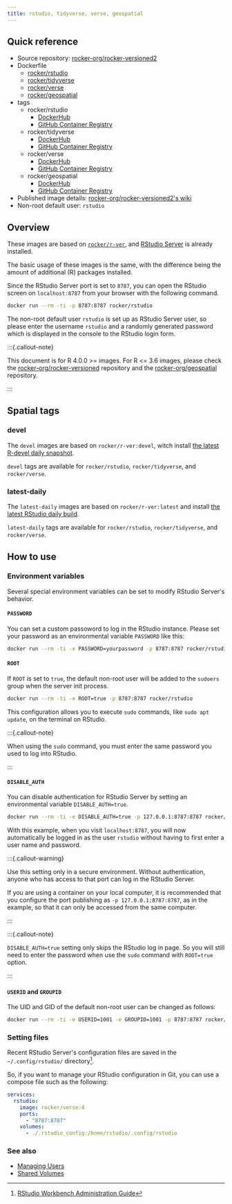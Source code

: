 ```yaml
---
title: rstudio, tidyverse, verse, geospatial
---
```


## Quick reference

- Source repository: [rocker-org/rocker-versioned2](https://github.com/rocker-org/rocker-versioned2)
- Dockerfile
  - [rocker/rstudio](https://github.com/rocker-org/rocker-versioned2/blob/master/dockerfiles/rstudio_devel.Dockerfile)
  - [rocker/tidyverse](https://github.com/rocker-org/rocker-versioned2/blob/master/dockerfiles/tidyverse_devel.Dockerfile)
  - [rocker/verse](https://github.com/rocker-org/rocker-versioned2/blob/master/dockerfiles/verse_devel.Dockerfile)
  - [rocker/geospatial](https://github.com/rocker-org/rocker-versioned2/blob/master/dockerfiles/geospatial_devel.Dockerfile)
- tags
  - rocker/rstudio
    - [DockerHub](https://hub.docker.com/r/rocker/rstudio/tags)
    - [GitHub Container Registry](https://github.com/rocker-org/rocker-versioned2/pkgs/container/rstudio/versions)
  - rocker/tidyverse
    - [DockerHub](https://hub.docker.com/r/rocker/tidyverse/tags)
    - [GitHub Container Registry](https://github.com/rocker-org/rocker-versioned2/pkgs/container/tidyverse/versions)
  - rocker/verse
    - [DockerHub](https://hub.docker.com/r/rocker/verse/tags)
    - [GitHub Container Registry](https://github.com/rocker-org/rocker-versioned2/pkgs/container/verse/versions)
  - rocker/geospatial
    - [DockerHub](https://hub.docker.com/r/rocker/geospatial/tags)
    - [GitHub Container Registry](https://github.com/rocker-org/rocker-versioned2/pkgs/container/geospatial/versions)
- Published image details: [rocker-org/rocker-versioned2's wiki](https://github.com/rocker-org/rocker-versioned2/wiki)
- Non-root default user: `rstudio`

## Overview

These images are based on [`rocker/r-ver`](r-ver.md),
and [RStudio Server](https://www.rstudio.com/products/rstudio/download-server/) is already installed.

The basic usage of these images is the same, with the difference being the amount of additional (R) packages installed.

Since the RStudio Server port is set to `8787`,
you can open the RStudio screen on `localhost:8787` from your browser with the following command.

```sh
docker run --rm -ti -p 8787:8787 rocker/rstudio
```

The non-root default user `rstudio` is set up as RStudio Server user,
so please enter the username `rstudio` and a randomly generated password
which is displayed in the console to the RStudio login form.

:::{.callout-note}

This document is for R 4.0.0 >= images. For R <= 3.6 images,
please check the [rocker-org/rocker-versioned](https://github.com/rocker-org/rocker-versioned) repository
and the [rocker-org/geospatial](https://github.com/rocker-org/geospatial) repository.

:::

## Spatial tags

### devel

The `devel` images are based on `rocker/r-ver:devel`,
witch install [the latest R-devel daily snapshot](https://cloud.r-project.org/src/base-prerelease/).

`devel` tags are available for `rocker/rstudio`, `rocker/tidyverse`, and `rocker/verse`.

### latest-daily

The `latest-daily` images are based on `rocker/r-ver:latest` and install [the latest RStudio daily build](https://dailies.rstudio.com/).

`latest-daily` tags are available for `rocker/rstudio`, `rocker/tidyverse`, and `rocker/verse`.

## How to use

### Environment variables

Several special environment variables can be set to modify RStudio Server's behavior.

#### `PASSWORD`

You can set a custom passoword to log in the RStudio instance.
Please set your password as an environmental variable `PASSWORD` like this:

```sh
docker run --rm -ti -e PASSWORD=yourpassword -p 8787:8787 rocker/rstudio
```

#### `ROOT`

If `ROOT` is set to `true`,
the default non-root user will be added to the `sudoers` group when the server init process.

```sh
docker run --rm -ti -e ROOT=true -p 8787:8787 rocker/rstudio
```

This configuration allows you to execute `sudo` commands, like `sudo apt update`, on the terminal on RStudio.

:::{.callout-note}

When using the `sudo` command,
you must enter the same password you used to log into RStudio.

:::

#### `DISABLE_AUTH`

You can disable authentication for RStudio Server
by setting an environmental variable `DISABLE_AUTH=true`.

```sh
docker run --rm -ti -e DISABLE_AUTH=true -p 127.0.0.1:8787:8787 rocker/rstudio
```

With this example, when you visit `localhost:8787`,
you will now automatically be logged in as the user `rstudio` without having to first enter a user name and password.

:::{.callout-warning}

Use this setting only in a secure environment.
Without authentication, anyone who has access to that port can log in the RStudio Server.

If you are using a container on your local computer,
it is recommended that you configure the port publishing as `-p 127.0.0.1:8787:8787`, as in the example,
so that it can only be accessed from the same computer.

:::

:::{.callout-note}

`DISABLE_AUTH=true` setting only skips the RStudio log in page.
So you will still need to enter the password when use the   `sudo` command with `ROOT=true` option.

:::

#### `USERID` and `GROUPID`

The UID and GID of the default non-root user can be changed as follows:

```sh
docker run --rm -ti -e USERID=1001 -e GROUPID=1001 -p 8787:8787 rocker/rstudio
```

### Setting files

Recent RStudio Server's configuration files are saved in the `~/.config/rstudio/` directory[^rstudio_customizing].

[^rstudio_customizing]: [RStudio Workbench Administration Guide](https://docs.rstudio.com/ide/server-pro/r_sessions/customizing_session_settings.html)

So, if you want to manage your RStudio configuration in Git,
you can use a compose file such as the following:

```yml
services:
  rstudio:
    image: rocker/verse:4
    ports:
      - "8787:8787"
    volumes:
      - ./.rstudio_config:/home/rstudio/.config/rstudio
```

### See also

- [Managing Users](../../use/managing_users.md)
- [Shared Volumes](../../use/shared_volumes.md)
